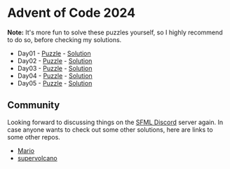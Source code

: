 # Advent of Code 2024

**Note:** It's more fun to solve these puzzles yourself, so I highly recommend to do so, before checking my solutions.

- Day01 - [Puzzle](https://adventofcode.com/2024/day/1) - [Solution](Day01/)
- Day02 - [Puzzle](https://adventofcode.com/2024/day/2) - [Solution](Day02/)
- Day03 - [Puzzle](https://adventofcode.com/2024/day/3) - [Solution](Day03/)
- Day04 - [Puzzle](https://adventofcode.com/2024/day/4) - [Solution](Day04/)
- Day05 - [Puzzle](https://adventofcode.com/2024/day/5) - [Solution](Day05/)

## Community

Looking forward to discussing things on the [SFML Discord](https://discord.gg/nr4X7Fh) server again.
In case anyone wants to check out some other solutions, here are links to some other repos.

- [Mario](https://github.com/MarioLiebisch/Advent-of-Code-2024)
- [supervolcano](https://github.com/danieljpetersen/aoc-2024)
